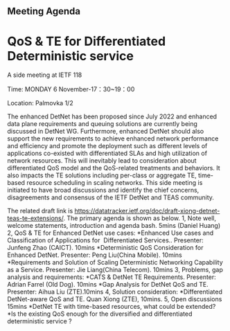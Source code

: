 ## Meeting Agenda

# QoS & TE for Differentiated Deterministic service

A side meeting at IETF 118

Time: MONDAY 6 November-17：30~19：00

Location: Palmovka 1/2

The enhanced DetNet has been proposed since July 2022 and enhanced data plane requirements and queuing solutions are currently being discussed in DetNet WG. Furthermore, enhanced DetNet should also support the new requirements to achieve enhanced network performance and efficiency and promote the deployment such as different levels of applications co-existed with differentiated SLAs and high utilization of network resources. This will inevitably lead to consideration about differentiated QoS model and the QoS-related treatments and behaviors. It also impacts the TE solutions including per-class or aggregate TE, time-based resource scheduling in scaling networks. This side meeting is initiated to have broad discussions and identify the chief concerns, disagreements and consensus of the IETF DetNet and TEAS community. 

The related draft link is https://datatracker.ietf.org/doc/draft-xiong-detnet-teas-te-extensions/. The primary agenda is shown as below.
1, Note well, welcome statements, introduction and agenda bash. 5mins (Daniel Huang)
2, QoS & TE for Enhanced DetNet use cases:
*Enhanced Use cases and Classification of Applications for  Differentiated Services.. Presenter: Junfeng Zhao (CAICT). 10mins
*Deterministic QoS Consideration for Enhanced DetNet. Presenter: Peng Liu(China Mobile). 10mins
*Requirements and Solution of Scaling Deterministic Networking Capability as a Service. Presenter: Jie Liang(China Telecom). 10mins
3, Problems, gap analysis and requirements:
*CATS & DetNet TE Requirements. Presenter: Adrian Farrel (Old Dog). 10mins
*Gap Analysis for DetNet QoS and TE. Presenter: Aihua Liu (ZTE).10mins
4, Solution consideration:
*Differentiated DetNet-aware QoS and TE. Quan Xiong (ZTE), 10mins.
5, Open discussions 15mins
*DetNet TE with time-based resources, what could be extended?
*Is the existing QoS enough for the diversified and differentiated deterministic service ?
